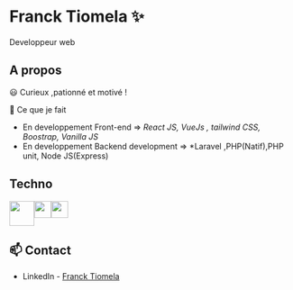# Franck Tiomela  ✨

Developpeur web 


## A propos

😃 Curieux ,pationné et motivé !

💬 Ce que je fait

- En developpement Front-end  => *React JS, VueJs , tailwind CSS, Boostrap, Vanilla JS*
- En developpement Backend development =>  *Laravel ,PHP(Natif),PHP unit, Node JS(Express)



## Techno

<div style="display: flex">
  <img height="44" src="http://blog.ippon.fr/content/images/2016/04/react-javascript.png" alt="" >
  <img height="30" src="https://laravel.com/img/logomark.min.svg">
  <img height="30" src="https://vuejs.org/images/logo.png">
</div>



## 📫 Contact

- LinkedIn - [Franck Tiomela](https://www.linkedin.com/in/francklin-tiomela-687693204/)
